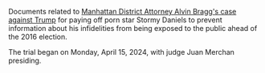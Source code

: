 Documents related to [Manhattan District Attorney Alvin Bragg's case against Trump](https://manhattanda.org/district-attorney-bragg-announces-34-count-felony-indictment-of-former-president-donald-j-trump/) for paying off porn star Stormy Daniels to prevent information about his infidelities from being exposed to the public ahead of the 2016 election.

The trial began on Monday, April 15, 2024, with judge Juan Merchan presiding.
